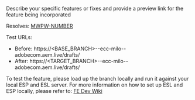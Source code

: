 Describe your specific features or fixes and provide a preview link for the feature being incorporated

Resolves: [MWPW-NUMBER](https://jira.corp.adobe.com/browse/MWPW-NUMBER)

Test URLs:
- Before: https://<BASE_BRANCH>--ecc-milo--adobecom.aem.live/drafts/
- After: https://<TARGET_BRANCH>--ecc-milo--adobecom.aem.live/drafts/

To test the feature, please load up the branch locally and run it against your local ESP and ESL server.
For more information on how to set up ESL and ESP locally, please refer to: [FE Dev Wiki](https://wiki.corp.adobe.com/display/adobedotcom/Events+Milo+FE+Dev+Wiki#EventsMiloFEDevWiki-Localdevelopmentsetup)
